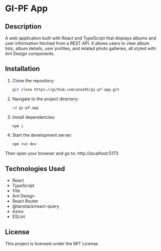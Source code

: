 # GI-PF App

## Description
A web application built with React and TypeScript that displays albums and user information fetched from a REST API. It allows users to view album lists, album details, user profiles, and related photo galleries, all styled with Ant Design components.

## Installation
1. Clone the repository:
   ```bash
   git clone https://github.com/azas01/gi-pf-app.git
2. Navigate to the project directory:
   ```bash
   cd gi-pf-app
3. Install dependencies:
   ```bash
   npm i
4. Start the development server:
   ```bash
   npm run dev
  Then open your browser and go to: http://localhost:5173

## Technologies Used
- React
- TypeScript
- Vite
- Ant Design
- React Router
- @tanstack/react-query
- Axios
- ESLint

## License
This project is licensed under the MIT License.
